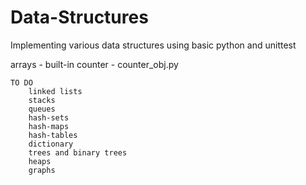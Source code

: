 # Data-Structures

Implementing various data structures using basic python and unittest

arrays - built-in
counter - counter_obj.py
	
	TO DO
		linked lists
		stacks
		queues
		hash-sets
		hash-maps
		hash-tables
		dictionary
		trees and binary trees
		heaps
		graphs

